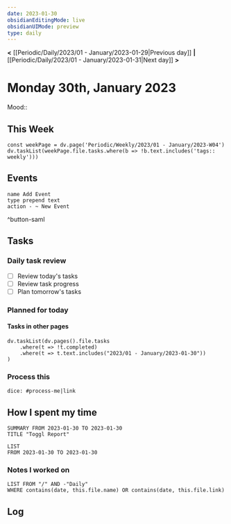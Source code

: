 ```yaml
---
date: 2023-01-30
obsidianEditingMode: live
obsidianUIMode: preview
type: daily
---
```


**<** [[Periodic/Daily/2023/01 - January/2023-01-29|Previous day]] **|** [[Periodic/Daily/2023/01 - January/2023-01-31|Next day]] **>**

# Monday 30th, January 2023

Mood:: 

## This Week

```dataviewjs
const weekPage = dv.page('Periodic/Weekly/2023/01 - January/2023-W04')
dv.taskList(weekPage.file.tasks.where(b => !b.text.includes('tags:: weekly')))
```

## Events
```button
name Add Event
type prepend text
action - ~ New Event
```
^button-saml

## Tasks

### Daily task review
- [ ] Review today's tasks
- [ ] Review task progress
- [ ] Plan tomorrow's tasks

### Planned for today

#### Tasks in other pages
```dataviewjs
dv.taskList(dv.pages().file.tasks
	.where(t => !t.completed)
	.where(t => t.text.includes("2023/01 - January/2023-01-30"))
)
```

### Process this
`dice: #process-me|link`

## How I spent my time

```toggl
SUMMARY FROM 2023-01-30 TO 2023-01-30
TITLE "Toggl Report"
```

```toggl
LIST
FROM 2023-01-30 TO 2023-01-30
```

### Notes I worked on

```dataview
LIST FROM "/" AND -"Daily"
WHERE contains(date, this.file.name) OR contains(date, this.file.link)
```

## Log
